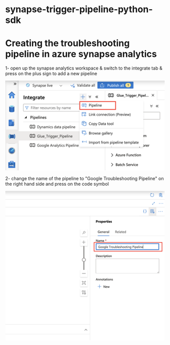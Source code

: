 # synapse-trigger-pipeline-python-sdk



# Creating the troubleshooting pipeline in azure synapse analytics

1- open up the synapse analytics workspace & switch to the integrate tab & press on the plus sign to add a new pipeline

![1](/screenshots/1.png)

2- change the name of the pipeline to "Google Troubleshooting Pipeline" on the right hand side and press on the code symbol

![2](/screenshots/2.png)

